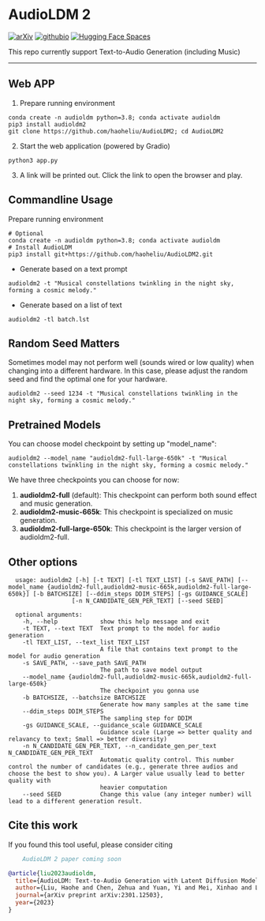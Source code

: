# AudioLDM 2

[![arXiv](https://img.shields.io/badge/arXiv-2301.12503-brightgreen.svg?style=flat-square)](https://arxiv.org/abs/2301.12503)  [![githubio](https://img.shields.io/badge/GitHub.io-Audio_Samples-blue?logo=Github&style=flat-square)](https://audioldm.github.io/audioldm2/)  [![Hugging Face Spaces](https://img.shields.io/badge/%F0%9F%A4%97%20Hugging%20Face-Spaces-blue)](https://huggingface.co/spaces/haoheliu/audioldm2-text2audio-text2music)  

This repo currently support Text-to-Audio Generation (including Music)

<hr>

## Web APP

1. Prepare running environment
```shell
conda create -n audioldm python=3.8; conda activate audioldm
pip3 install audioldm2
git clone https://github.com/haoheliu/AudioLDM2; cd AudioLDM2
```
2. Start the web application (powered by Gradio)
```shell
python3 app.py
```
3. A link will be printed out. Click the link to open the browser and play.

## Commandline Usage
Prepare running environment
```shell
# Optional
conda create -n audioldm python=3.8; conda activate audioldm
# Install AudioLDM
pip3 install git+https://github.com/haoheliu/AudioLDM2.git
```

- Generate based on a text prompt

```shell
audioldm2 -t "Musical constellations twinkling in the night sky, forming a cosmic melody."
```

- Generate based on a list of text

```shell
audioldm2 -tl batch.lst
```

## Random Seed Matters

Sometimes model may not perform well (sounds wired or low quality) when changing into a different hardware. In this case, please adjust the random seed and find the optimal one for your hardware. 
```shell
audioldm2 --seed 1234 -t "Musical constellations twinkling in the night sky, forming a cosmic melody."
```

## Pretrained Models

You can choose model checkpoint by setting up "model_name":

```shell
audioldm2 --model_name "audioldm2-full-large-650k" -t "Musical constellations twinkling in the night sky, forming a cosmic melody."
```

We have three checkpoints you can choose for now:
1. **audioldm2-full** (default): This checkpoint can perform both sound effect and music generation. 
2. **audioldm2-music-665k**: This checkpoint is specialized on music generation. 
3. **audioldm2-full-large-650k**: This checkpoint is the larger version of audioldm2-full. 

## Other options
```shell
  usage: audioldm2 [-h] [-t TEXT] [-tl TEXT_LIST] [-s SAVE_PATH] [--model_name {audioldm2-full,audioldm2-music-665k,audioldm2-full-large-650k}] [-b BATCHSIZE] [--ddim_steps DDIM_STEPS] [-gs GUIDANCE_SCALE]
                  [-n N_CANDIDATE_GEN_PER_TEXT] [--seed SEED]

  optional arguments:
    -h, --help            show this help message and exit
    -t TEXT, --text TEXT  Text prompt to the model for audio generation
    -tl TEXT_LIST, --text_list TEXT_LIST
                          A file that contains text prompt to the model for audio generation
    -s SAVE_PATH, --save_path SAVE_PATH
                          The path to save model output
    --model_name {audioldm2-full,audioldm2-music-665k,audioldm2-full-large-650k}
                          The checkpoint you gonna use
    -b BATCHSIZE, --batchsize BATCHSIZE
                          Generate how many samples at the same time
    --ddim_steps DDIM_STEPS
                          The sampling step for DDIM
    -gs GUIDANCE_SCALE, --guidance_scale GUIDANCE_SCALE
                          Guidance scale (Large => better quality and relavancy to text; Small => better diversity)
    -n N_CANDIDATE_GEN_PER_TEXT, --n_candidate_gen_per_text N_CANDIDATE_GEN_PER_TEXT
                          Automatic quality control. This number control the number of candidates (e.g., generate three audios and choose the best to show you). A Larger value usually lead to better quality with
                          heavier computation
    --seed SEED           Change this value (any integer number) will lead to a different generation result.
```

## Cite this work
If you found this tool useful, please consider citing

```bibtex
    AudioLDM 2 paper coming soon
```

```bibtex
@article{liu2023audioldm,
  title={AudioLDM: Text-to-Audio Generation with Latent Diffusion Models},
  author={Liu, Haohe and Chen, Zehua and Yuan, Yi and Mei, Xinhao and Liu, Xubo and Mandic, Danilo and Wang, Wenwu and Plumbley, Mark D},
  journal={arXiv preprint arXiv:2301.12503},
  year={2023}
}
```

